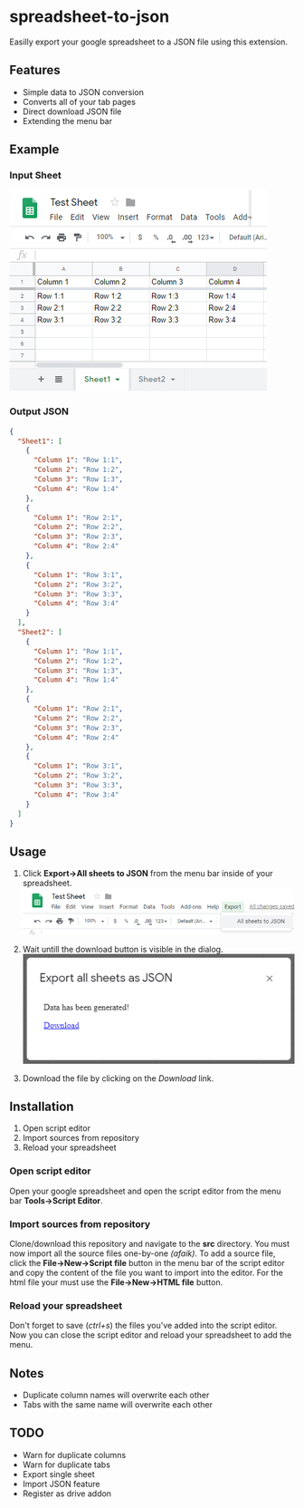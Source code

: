 # spreadsheet-to-json
Easilly export your google spreadsheet to a JSON file using this extension.

## Features
- Simple data to JSON conversion
- Converts all of your tab pages
- Direct download JSON file
- Extending the menu bar

## Example

### Input Sheet
![Input Sheet](./examples/sheet.png)

### Output JSON
````json
{
  "Sheet1": [
    {
      "Column 1": "Row 1:1",
      "Column 2": "Row 1:2",
      "Column 3": "Row 1:3",
      "Column 4": "Row 1:4"
    },
    {
      "Column 1": "Row 2:1",
      "Column 2": "Row 2:2",
      "Column 3": "Row 2:3",
      "Column 4": "Row 2:4"
    },
    {
      "Column 1": "Row 3:1",
      "Column 2": "Row 3:2",
      "Column 3": "Row 3:3",
      "Column 4": "Row 3:4"
    }
  ],
  "Sheet2": [
    {
      "Column 1": "Row 1:1",
      "Column 2": "Row 1:2",
      "Column 3": "Row 1:3",
      "Column 4": "Row 1:4"
    },
    {
      "Column 1": "Row 2:1",
      "Column 2": "Row 2:2",
      "Column 3": "Row 2:3",
      "Column 4": "Row 2:4"
    },
    {
      "Column 1": "Row 3:1",
      "Column 2": "Row 3:2",
      "Column 3": "Row 3:3",
      "Column 4": "Row 3:4"
    }
  ]
}
````

## Usage
1. Click **Export->All sheets to JSON** from the menu bar inside of your spreadsheet.
![menu](./examples/menu.png)

2. Wait untill the download button is visible in the dialog.
![menu](./examples/dialog.png)

3. Download the file by clicking on the *Download* link.

## Installation
1. Open script editor
2. Import sources from repository
3. Reload your spreadsheet

### Open script editor
Open your google spreadsheet and open the script editor from the menu bar **Tools->Script Editor**.

### Import sources from repository
Clone/download this repository and navigate to the **src** directory. You must now import all the source files one-by-one *(afaik)*. To add a source file, click the **File->New->Script file** button in the menu bar of the script editor and copy the content of the file you want to import into the editor. For the html file your must use the **File->New->HTML file** button.

### Reload your spreadsheet
Don't forget to save (*ctrl+s*) the files you've added into the script editor. Now you can close the script editor and reload your spreadsheet to add the menu.

## Notes
- Duplicate column names will overwrite each other
- Tabs with the same name will overwrite each other

## TODO
- Warn for duplicate columns
- Warn for duplicate tabs
- Export single sheet
- Import JSON feature
- Register as drive addon
